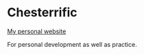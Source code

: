 # Chesterrific
[My personal website](https://chesterrific.github.io/Chesterrific/)

For personal development as well as practice.
